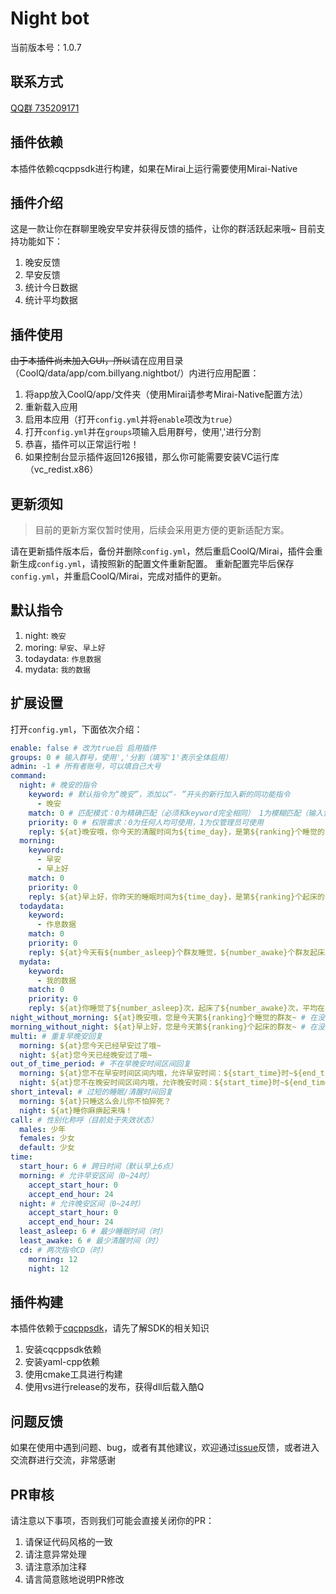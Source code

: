 # Night bot

当前版本号：1.0.7

## 联系方式
[QQ群 735209171](https://jq.qq.com/?_wv=1027&k=5cV7uEJ)  

## 插件依赖
本插件依赖cqcppsdk进行构建，如果在Mirai上运行需要使用Mirai-Native

## 插件介绍
这是一款让你在群聊里晚安早安并获得反馈的插件，让你的群活跃起来哦~
目前支持功能如下：
1. 晚安反馈
2. 早安反馈
3. 统计今日数据
4. 统计平均数据

## 插件使用
~~由于本插件尚未加入GUI，所以~~请在应用目录（CoolQ/data/app/com.billyang.nightbot/）内进行应用配置：  
1. 将app放入CoolQ/app/文件夹（使用Mirai请参考Mirai-Native配置方法）
2. 重新载入应用
3. 启用本应用（打开`config.yml`并将`enable`项改为`true`）
4. 打开`config.yml`并在`groups`项输入启用群号，使用','进行分割
5. 恭喜，插件可以正常运行啦！
6. 如果控制台显示插件返回126报错，那么你可能需要安装VC运行库（vc_redist.x86）

## 更新须知
> 目前的更新方案仅暂时使用，后续会采用更方便的更新适配方案。

请在更新插件版本后，备份并删除`config.yml`，然后重启CoolQ/Mirai，插件会重新生成`config.yml`，请按照新的配置文件重新配置。
重新配置完毕后保存`config.yml`，并重启CoolQ/Mirai，完成对插件的更新。

## 默认指令
1. night: `晚安`
2. moring: `早安`、`早上好`
3. todaydata: `作息数据`
4. mydata: `我的数据`

## 扩展设置
打开`config.yml`，下面依次介绍：
```yml
enable: false # 改为true后 启用插件
groups: 0 # 输入群号，使用','分割（填写'1'表示全体启用）
admin: -1 # 所有者账号，可以填自己大号
command:
  night: # 晚安的指令
    keyword: # 默认指令为“晚安”，添加以“- ”开头的新行加入新的同功能指令
      - 晚安
    match: 0 # 匹配模式：0为精确匹配（必须和keyword完全相同） 1为模糊匹配（输入包含keyword触发）
    priority: 0 # 权限需求：0为任何人均可使用，1为仅管理员可使用
    reply: ${at}晚安哦，你今天的清醒时间为${time_day}，是第${ranking}个睡觉的${call}~ # 回复方式：${at}为at群友，${time_day}为从上次晚安到本次早安所经过时间（24小时内），${ranking}为已经晚安过的人数，${call}为性别化称呼，在后面编辑
  morning:
    keyword:
      - 早安
      - 早上好
    match: 0
    priority: 0
    reply: ${at}早上好，你昨天的睡眠时间为${time_day}，是第${ranking}个起床的${call}~ # 回复方式：与晚安指令对称
  todaydata:
    keyword:
      - 作息数据
    match: 0
    priority: 0
    reply: ${at}今天有${number_asleep}个群友睡觉，${number_awake}个群友起床。 # 回复方式：${number_asleep}为已经晚安过的人数，${number_awake}为已经早安过的人数
  mydata:
    keyword:
      - 我的数据
    match: 0
    priority: 0
    reply: ${at}你睡觉了${number_asleep}次，起床了${number_awake}次，平均在${avg_sleep}睡觉，平均在${avg_wake}起床。 # 回复方式：${number_asleep}为已经晚安过的人数，${number_awake}为已经早安过的人数，${avg_sleep}为个人平均睡觉时间，${avg_wake}为个人平均起床时间
night_without_morning: ${at}晚安哦，您是今天第${ranking}个睡觉的群友~ # 在没有早安数据时晚安的回复，此处也可使用${call}
morning_without_night: ${at}早上好，您是今天第${ranking}个起床的群友~ # 在没有晚安数据时早安的回复，此处也可使用${call}
multi: # 重复早晚安回复
  morning: ${at}您今天已经早安过了哦~
  night: ${at}您今天已经晚安过了哦~
out_of_time_period: # 不在早晚安时间区间回复
  morning: ${at}您不在早安时间区间内哦，允许早安时间：${start_time}时~${end_time}时。
  night: ${at}您不在晚安时间区间内哦，允许晚安时间：${start_time}时~${end_time}时。
short_inteval: # 过短的睡眠/清醒时间回复
  morning: ${at}只睡这么会儿你不怕猝死？
  night: ${at}睡你麻痹起来嗨！
call: # 性别化称呼（目前处于失效状态）
  males: 少年
  females: 少女
  default: 少女
time:
  start_hour: 6 # 跨日时间（默认早上6点）
  morning: # 允许早安区间（0~24时）
    accept_start_hour: 0
    accept_end_hour: 24
  night: # 允许晚安区间（0~24时）
    accept_start_hour: 0
    accept_end_hour: 24
  least_asleep: 6 # 最少睡眠时间（时）
  least_awake: 6 # 最少清醒时间（时）
  cd: # 两次指令CD（时）
    morning: 12
    night: 12
```

## 插件构建
本插件依赖于[cqcppsdk](https://cqcppsdk.cqp.moe/)，请先了解SDK的相关知识  

1. 安装cqcppsdk依赖
2. 安装yaml-cpp依赖
3. 使用cmake工具进行构建
4. 使用vs进行release的发布，获得dll后载入酷Q

## 问题反馈
如果在使用中遇到问题、bug，或者有其他建议，欢迎通过[issue](https://github.com/BillYang2016/nightbot/issues)反馈，或者进入交流群进行交流，非常感谢  

## PR审核
请注意以下事项，否则我们可能会直接关闭你的PR：  

1. 请保证代码风格的一致
2. 请注意异常处理
3. 请注意添加注释
4. 请言简意赅地说明PR修改